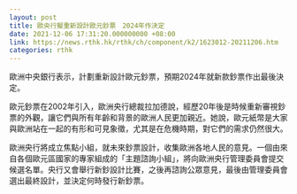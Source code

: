 ```yaml
---
layout: post
title: 歐央行擬重新設計歐元鈔票　2024年作決定
date: 2021-12-06 17:31:20.000000000 +08:00
link: https://news.rthk.hk/rthk/ch/component/k2/1623012-20211206.htm
categories: rthk
---
```


歐洲中央銀行表示，計劃重新設計歐元鈔票，預期2024年就新款鈔票作出最後決定。

歐元鈔票在2002年引入，歐洲央行總裁拉加德說，經歷20年後是時候重新審視鈔票的外觀，讓它們與所有年齡和背景的歐洲人民更加親近。她說，歐元紙幣是大家與歐洲站在一起的有形和可見象徵，尤其是在危機時期，對它們的需求仍然很大。

歐洲央行將成立焦點小組，就未來鈔票設計，收集歐洲各地人民的意見。一個由來自各個歐元區國家的專家組成的「主題諮詢小組」，將向歐洲央行管理委員會提交候選名單。央行又會舉行新鈔設計比賽，之後再諮詢公眾意見，最後由管理委員會選出最終設計，並決定何時發行新鈔票。
